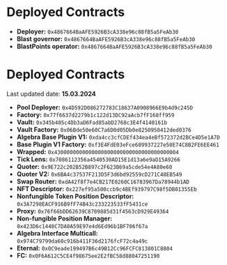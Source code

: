 # Deployed Contracts
- **Deployer:** `0x4867664BaAFE5926B3cA338e96c88fB5a5FeAb30`
- **Blast governor:** `0x4867664BaAFE5926B3cA338e96c88fB5a5FeAb30`
- **BlastPoints operator:** `0x4867664BaAFE5926B3cA338e96c88fB5a5FeAb30`

# Deployed Contracts
Last updated date: **15.03.2024**

- **Pool Deployer:** `0x4D592D086272783C18637A0908966E9b4d9c245D`
- **Factory:** `0x77f6637d2279b1c122d13DC92aAcb7fF168ff959`
- **Vault:** `0x345b405c4Db3aD6Fad85abD2768c3E4f4140161b`
- **Vault Factory:** `0x06Bde50e60C7a6D0d05Db0e8250950412ded0376`
- **Algebra Base Plugin V1:** `0xda4cc3cfCDEf434ea4eBf572372d2BCe4D5e1A7D`
- **Base Plugin V1 Factory:** `0xf3E4FdE03eFce689937227e50E74C8B2FE6EE461`
- **Wrapped:** `0x4300000000000000000000000000000000000004`
- **Tick Lens:** `0x7086112356a4540530AD15E1d13a6e9aD15A9266`
- **Quoter:** `0x9E722c202B52B897c2F623B69a5cde54e4A80e60`
- **Quoter V2:** `0x6BA4c37537F213D5F3d6bd92559cD271C48EB549`
- **Swap Router:** `0xdA42f8f7e4CB217E0260C16783967Da78944b1AD`
- **NFT Descriptor:** `0x227ef95a500ccb9c4BEf939797C98f5DB01355Eb`
- **Nonfungible Token Position Descriptor:** `0x3A7298EACF916B9fF74B43c233223533fF5431ce`
- **Proxy:** `0x76f66bDD62639C8709885d31f4563cD929E49364`
- **Non-fungible Position Manager:** `0x423D6c1440C7DA8A59E97e4d6Ed96b1BF706f67a`
- **Algebra Interface Multicall:** `0x974C79799da60c916b411F36d2176fcF72c4a49c`
- **Eternal:** `0x0C9eade199497B6c49B12Cc96FCFC813801C8804`
- **FC:** `0x0F6A612C5CE4f98675ee2E2fBC58d88047251190`




